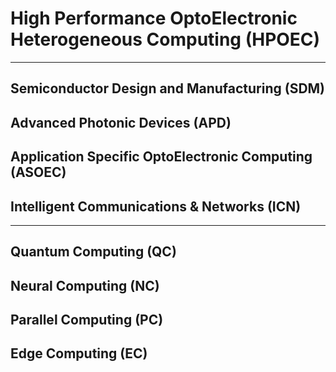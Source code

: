 # High Performance OptoElectronic Heterogeneous Computing (HPOEC)

******

## Semiconductor Design and Manufacturing (SDM)

## Advanced Photonic Devices (APD)

## Application Specific OptoElectronic Computing (ASOEC)

## Intelligent Communications & Networks (ICN)

******

## Quantum Computing (QC)

## Neural Computing (NC)

## Parallel Computing (PC)

## Edge Computing (EC)
